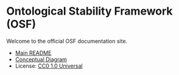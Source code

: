 # Ontological Stability Framework (OSF)

Welcome to the official OSF documentation site.

- [Main README](../README.md)
- [Conceptual Diagram](../diagrams/OSF%20Diagram.png)
- License: [CC0 1.0 Universal](../LICENSE)
